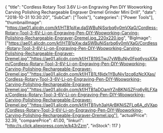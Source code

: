 {
	"title": "Cordless Rotary Tool 3.6V Li-on Engraving Pen DIY Wooworking Carving Polishing Rechargeable Engraver Dremel Grinder Mini Drill",
	"date": "2018-10-31 10:30:20",
	"SubCat": ["Tools"],
	"categories": ["Power Tools"],
	"thumbnailImage": "https://ae01.alicdn.com/kf/HTB1pXw.daSWBuNjSsrbq6y0mVXaG/Cordless-Rotary-Tool-3-6V-Li-on-Engraving-Pen-DIY-Wooworking-Carving-Polishing-Rechargeable-Engraver-Dremel.jpg_220x220.jpg",
	"BigImage": ["https://ae01.alicdn.com/kf/HTB1pXw.daSWBuNjSsrbq6y0mVXaG/Cordless-Rotary-Tool-3-6V-Li-on-Engraving-Pen-DIY-Wooworking-Carving-Polishing-Rechargeable-Engraver-Dremel.jpg","https://ae01.alicdn.com/kf/HTB19STwJ7yWBuNjy0Fpq6yssXXam/Cordless-Rotary-Tool-3-6V-Li-on-Engraving-Pen-DIY-Wooworking-Carving-Polishing-Rechargeable-Engraver-Dremel.jpg","https://ae01.alicdn.com/kf/HTB1Lf8jdx1YBuNjy1zcq6zNcXXas/Cordless-Rotary-Tool-3-6V-Li-on-Engraving-Pen-DIY-Wooworking-Carving-Polishing-Rechargeable-Engraver-Dremel.jpg","https://ae01.alicdn.com/kf/HTB1aDOamYZnBKNjSZFrq6yRLFXax/Cordless-Rotary-Tool-3-6V-Li-on-Engraving-Pen-DIY-Wooworking-Carving-Polishing-Rechargeable-Engraver-Dremel.jpg","https://ae01.alicdn.com/kf/HTB1ivh3aHArBKNjSZFLq6A_dVXap/Cordless-Rotary-Tool-3-6V-Li-on-Engraving-Pen-DIY-Wooworking-Carving-Polishing-Rechargeable-Engraver-Dremel.jpg"],
	"actualPrice": 32.39,
	"comparePrice": 41.00,
	"linkurl": "http://s.click.aliexpress.com/e/k43rZzm",
	"inStock": 117
}
